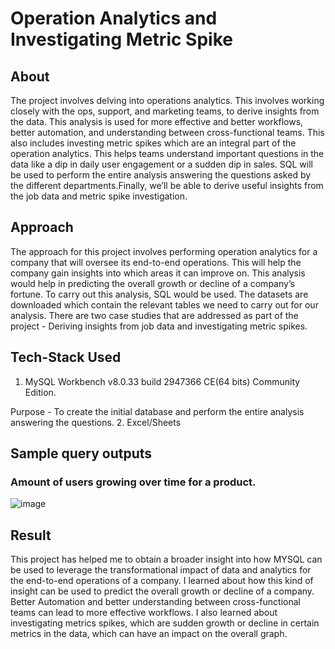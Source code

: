 # Operation Analytics and Investigating Metric Spike

## About 
The project involves delving into operations analytics. This involves working closely with the ops, support, and
marketing teams, to derive insights from the data. This analysis is used for more effective and better workflows,
better automation, and understanding between cross-functional teams.
This also includes investing metric spikes which are an integral part of the operation analytics. This helps teams
understand important questions in the data like a dip in daily user engagement or a sudden dip in sales.
SQL will be used to perform the entire analysis answering the questions asked by the different departments.Finally,
we’ll be able to derive useful insights from the job data and metric spike investigation.

## Approach
The approach for this project involves performing operation analytics for a company that will
oversee its end-to-end operations. This will help the company gain insights into which areas it can
improve on.
This analysis would help in predicting the overall growth or decline of a company’s fortune. To
carry out this analysis, SQL would be used.
The datasets are downloaded which contain the relevant tables we need to carry out for our
analysis. There are two case studies that are addressed as part of the project - Deriving
insights from job data and investigating metric spikes.

## Tech-Stack Used
1. MySQL Workbench v8.0.33 build 2947366 CE(64 bits) Community Edition.

Purpose - To create the initial database and perform the entire analysis answering
the questions.
2. Excel/Sheets

## Sample query outputs
### Amount of users growing over time for a product.
![image](https://github.com/nalindas9/sql-mysql/assets/44141068/c7f43f3f-505d-4d8e-85ba-3376445c77b4)

## Result
This project has helped me to obtain a broader insight into how MYSQL can be used to leverage
the transformational impact of data and analytics for the end-to-end operations of a company. I
learned about how this kind of insight can be used to predict the overall growth or decline of a
company. Better Automation and better understanding between cross-functional teams can lead to
more effective workflows. I also learned about investigating metrics spikes, which are sudden
growth or decline in certain metrics in the data, which can have an impact on the overall graph.

